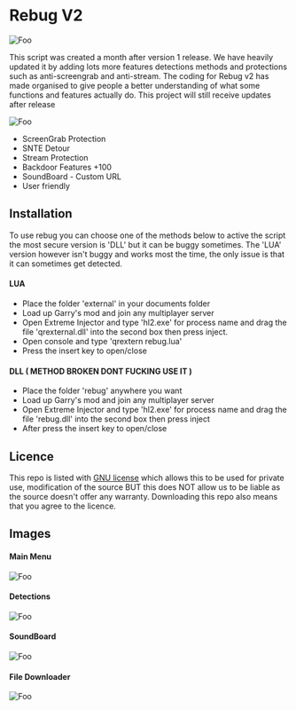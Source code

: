 # Rebug V2


![Foo](https://i.imgur.com/f0ApXbe.png)

This script was created a month after version 1 release. We have heavily updated it by adding lots more features detections methods and protections such as anti-screengrab and anti-stream. 
The coding for Rebug v2 has made organised to give people a better understanding of what some functions and features actually do. This project will still receive updates after release

![Foo](https://i.imgur.com/rlxFY4G.png)

* ScreenGrab Protection
* SNTE Detour
* Stream Protection
* Backdoor Features +100
* SoundBoard - Custom URL
* User friendly

## Installation

To use rebug you can choose one of the methods below to active the script the most secure version is 'DLL' but it can be buggy sometimes. The 'LUA' version however isn't buggy and works most the time, the only issue is that it can sometimes get detected.

#### LUA
* Place the folder 'external' in your documents folder
* Load up Garry's mod and join any multiplayer server
* Open Extreme Injector and type 'hl2.exe' for process name and drag the file 'qrexternal.dll' into the second box then press inject.
* Open console and type 'qrextern rebug.lua'
* Press the insert key to open/close

#### DLL ( METHOD BROKEN DONT FUCKING USE IT )

* Place the folder 'rebug' anywhere you want
* Load up Garry's mod and join any multiplayer server
* Open Extreme Injector and type 'hl2.exe' for process name and drag the file 'rebug.dll' into the second box then press inject
* After press the insert key to open/close

## Licence
This repo is listed with [GNU license](https://github.com/Void09/Login-Release/blob/master/LICENSE) which allows this to be used for private use, modification of the source BUT this does NOT allow us to be liable as the source doesn't offer any warranty. Downloading this repo also means that you agree to the licence.

## Images

#### Main Menu
![Foo](https://i.imgur.com/YWxagl3.png)
#### Detections
![Foo](https://i.imgur.com/dkUJKdN.png)
#### SoundBoard
![Foo](https://i.imgur.com/cG5JOw1.png)
#### File Downloader
![Foo](https://i.imgur.com/QfwqbJu.png)
